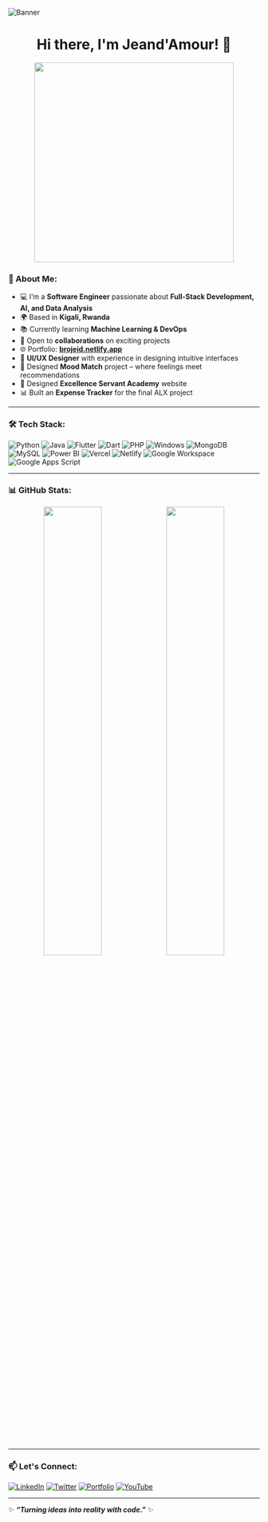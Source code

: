 ![Banner](https://user-images.githubusercontent.com/your-banner-image)

<h1 align="center">Hi there, I'm Jeand'Amour! 👋</h1>

<p align="center">
  <img src="https://media.giphy.com/media/qgQUggAC3Pfv687qPC/giphy.gif" width="400" />
</p>

### 🚀 About Me:
- 💻 I’m a **Software Engineer** passionate about **Full-Stack Development, AI, and Data Analysis**
- 🌍 Based in **Kigali, Rwanda**
- 📚 Currently learning **Machine Learning & DevOps**
- 🤝 Open to **collaborations** on exciting projects
- 🌐 Portfolio: **[brojeid.netlify.app](https://brojeid.netlify.app/)**
- 🎨 **UI/UX Designer** with experience in designing intuitive interfaces
- 🚀 Designed **Mood Match** project – where feelings meet recommendations
- 🏫 Designed **Excellence Servant Academy** website
- 📊 Built an **Expense Tracker** for the final ALX project

---

### 🛠️ Tech Stack:

![Python](https://img.shields.io/badge/Python-3776AB?style=for-the-badge&logo=python&logoColor=white)
![Java](https://img.shields.io/badge/Java-007396?style=for-the-badge&logo=java&logoColor=white)
![Flutter](https://img.shields.io/badge/Flutter-02569B?style=for-the-badge&logo=flutter&logoColor=white)
![Dart](https://img.shields.io/badge/Dart-0175C2?style=for-the-badge&logo=dart&logoColor=white)
![PHP](https://img.shields.io/badge/PHP-777BB4?style=for-the-badge&logo=php&logoColor=white)
![Windows](https://img.shields.io/badge/Windows-0078D6?style=for-the-badge&logo=windows&logoColor=white)
![MongoDB](https://img.shields.io/badge/MongoDB-4EA94B?style=for-the-badge&logo=mongodb&logoColor=white)
![MySQL](https://img.shields.io/badge/MySQL-4479A1?style=for-the-badge&logo=mysql&logoColor=white)
![Power BI](https://img.shields.io/badge/PowerBI-F2C811?style=for-the-badge&logo=powerbi&logoColor=black)
![Vercel](https://img.shields.io/badge/Vercel-000000?style=for-the-badge&logo=vercel&logoColor=white)
![Netlify](https://img.shields.io/badge/Netlify-00C7B7?style=for-the-badge&logo=netlify&logoColor=white)
![Google Workspace](https://img.shields.io/badge/Google%20Workspace-4285F4?style=for-the-badge&logo=google&logoColor=white)
![Google Apps Script](https://img.shields.io/badge/Google%20Apps%20Script-34A853?style=for-the-badge&logo=google&logoColor=white)

---

### 📊 GitHub Stats:

<p align="center">
  <img src="https://github-readme-stats.vercel.app/api?username=jeid12&show_icons=true&theme=tokyonight" width="48%" />
  <img src="https://github-readme-streak-stats.herokuapp.com/?user=jeid12&theme=tokyonight" width="48%" />
</p>

---

### 📫 Let's Connect:

[![LinkedIn](https://img.shields.io/badge/LinkedIn-blue?style=for-the-badge&logo=linkedin&logoColor=white)](https://linkedin.com/in/your-profile)
[![Twitter](https://img.shields.io/badge/Twitter-black?style=for-the-badge&logo=twitter&logoColor=blue)](https://twitter.com/brojeid)
[![Portfolio](https://img.shields.io/badge/Portfolio-ff69b4?style=for-the-badge&logo=google-chrome&logoColor=white)](https://brojeid.netlify.app)
[![YouTube](https://img.shields.io/badge/YouTube-red?style=for-the-badge&logo=youtube&logoColor=white)](https://www.youtube.com/@ubutwari)

---

✨ **_“Turning ideas into reality with code.”_** ✨

